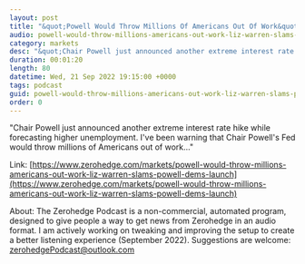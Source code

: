 ```yaml
---
layout: post
title: "&quot;Powell Would Throw Millions Of Americans Out Of Work&quot;: Liz Warren Slams Powell, As Dems Launch Scapegoat Campaign"
audio: powell-would-throw-millions-americans-out-work-liz-warren-slams-powell-dems-launch-0
category: markets
desc: "&quot;Chair Powell just announced another extreme interest rate hike while forecasting higher unemployment. I've been warning that Chair Powell's Fed would throw millions of Americans out of work...&quot;"
duration: 00:01:20
length: 80
datetime: Wed, 21 Sep 2022 19:15:00 +0000
tags: podcast
guid: powell-would-throw-millions-americans-out-work-liz-warren-slams-powell-dems-launch-0
order: 0
---
```

&quot;Chair Powell just announced another extreme interest rate hike while forecasting higher unemployment. I've been warning that Chair Powell's Fed would throw millions of Americans out of work...&quot;

Link: [https://www.zerohedge.com/markets/powell-would-throw-millions-americans-out-work-liz-warren-slams-powell-dems-launch](https://www.zerohedge.com/markets/powell-would-throw-millions-americans-out-work-liz-warren-slams-powell-dems-launch)

About: The Zerohedge Podcast is a non-commercial, automated program, designed to give people a way to get news from Zerohedge in an audio format.  I am actively working on tweaking and improving the setup to create a better listening experience (September 2022).  Suggestions are welcome: [zerohedgePodcast@outlook.com](mailto:zerohedgePodcast@outlook.com)